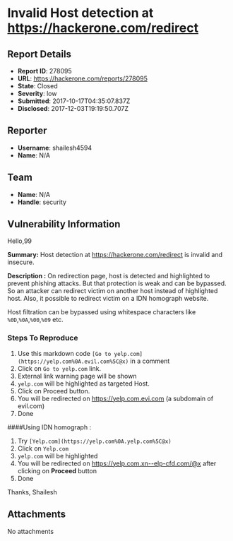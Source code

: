 # Invalid Host detection at https://hackerone.com/redirect

## Report Details
- **Report ID**: 278095
- **URL**: https://hackerone.com/reports/278095
- **State**: Closed
- **Severity**: low
- **Submitted**: 2017-10-17T04:35:07.837Z
- **Disclosed**: 2017-12-03T19:19:50.707Z

## Reporter
- **Username**: shailesh4594
- **Name**: N/A

## Team
- **Name**: N/A
- **Handle**: security

## Vulnerability Information
Hello,99

**Summary:** Host detection at https://hackerone.com/redirect is invalid and insecure.

**Description :** On redirection page, host is detected and highlighted to prevent phishing attacks. But that protection is weak and can be bypassed. So an attacker can redirect victim on another host instead of highlighted host. Also, it possible to redirect victim on a IDN homograph website.

Host filtration can be bypassed using whitespace characters like `%0D`,`%0A`,`%00`,`%09` etc.

### Steps To Reproduce

1. Use this markdown code `[Go to yelp.com](https://yelp.com%0A.evil.com%5C@x)` in a comment 
2. Click on `Go to yelp.com` link.
3. External link warning page will be shown 
4. `yelp.com` will be highlighted as targeted Host.
5. Click on Proceed button.
6. You will be redirected on https://yelp.com.evi.com (a subdomain of evil.com)
7. Done

####Using IDN homograph : 

1. Try `[Yelp.com](https://yelp.com%0A.уelp.com%5C@x)`
2. Click on `Yelp.com` 
3. `yelp.com` will be highlighted
4. You will be redirected on https://yelp.com.xn--elp-cfd.com/@x after clicking on **Proceed** button
5. Done

Thanks,
Shailesh

## Attachments
No attachments
